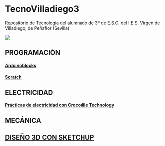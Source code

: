 # TecnoVilladiego3
Repositorio de Tecnología del alumnado de 3º de E.S.O. del I.E.S. Virgen de Villadiego, de Peñaflor (Sevilla)

![](imágenes/logo_fondo_transparente200x300.png)


## PROGRAMACIÓN

#### [Arduinoblocks](ArduinoBlocks/readme.md)

#### [Scratch](http://scratch.mit.edu)

## ELECTRICIDAD
#### [Prácticas de electricidad con Crocodile Technology](Electricidad/practicas.md)

## MECÁNICA

## [DISEÑO 3D CON SKETCHUP](Sketchup/readme.md)
